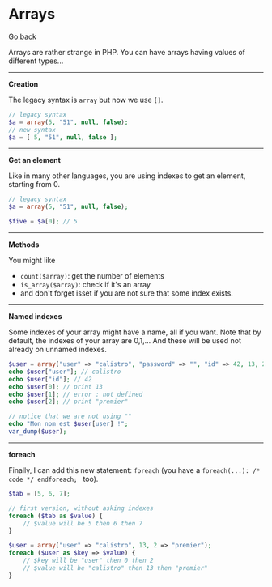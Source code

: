 # Arrays

[Go back](../../../../../_kmp/_archives/info/very_old/php)

Arrays are rather strange in PHP. You can have
arrays having values of different types...

<hr class="sr">

**Creation**

The legacy syntax is ``array`` but now we use `[]`.

```php
// legacy syntax
$a = array(5, "51", null, false);
// new syntax
$a = [ 5, "51", null, false ];
```

<hr class="sl">

**Get an element**

Like in many other languages, you are using indexes
to get an element, starting from 0.

```php
// legacy syntax
$a = array(5, "51", null, false);

$five = $a[0]; // 5
```

<hr class="sl">

**Methods**

You might like 

* ``count($array)``: get the number of elements
* ``is_array($array)``: check if it's an array
* and don't forget isset if you are not sure
that some index exists.

<hr class="sl">

**Named indexes**

Some indexes of your array might have a name, all if you want.
Note that by default, the indexes of your array
are 0,1,... And these will be used not already
on unnamed indexes.

```php
$user = array("user" => "calistro", "password" => "", "id" => 42, 13, 2 => "premier");
echo $user["user"]; // calistro
echo $user["id"]; // 42
echo $user[0]; // print 13
echo $user[1]; // error : not defined
echo $user[2]; // print "premier"

// notice that we are not using ""
echo "Mon nom est $user[user] !";
var_dump($user);
```

<hr class="sl">

**foreach**

Finally, I can add this new statement: ``foreach``
(you have a `foreach(...): /* code */ endforeach; ` too).

```php
$tab = [5, 6, 7];

// first version, without asking indexes
foreach ($tab as $value) {
    // $value will be 5 then 6 then 7
}

$user = array("user" => "calistro", 13, 2 => "premier");
foreach ($user as $key => $value) {
    // $key will be "user" then 0 then 2
    // $value will be "calistro" then 13 then "premier"
}
```